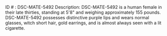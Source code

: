 ID # : DSC-MATE-5492
Description: DSC-MATE-5492 is a human female in their late thirties, standing at 5'8" and weighing approximately 155 pounds. DSC-MATE-5492 possesses distinctive purple lips and wears normal glasses, witch short hair, gold earrings, and is almost always seen with a lit cigarette. 